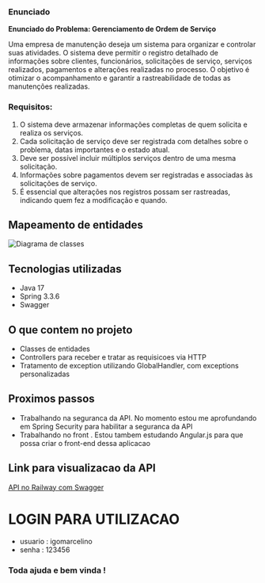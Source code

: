 ### Enunciado

**Enunciado do Problema: Gerenciamento de Ordem de Serviço**

Uma empresa de manutenção deseja um sistema para organizar e controlar suas atividades. O sistema deve permitir o registro detalhado de informações sobre clientes, funcionários, solicitações de serviço, serviços realizados, pagamentos e alterações realizadas no processo. O objetivo é otimizar o acompanhamento e garantir a rastreabilidade de todas as manutenções realizadas.

### Requisitos:

1. O sistema deve armazenar informações completas de quem solicita e realiza os serviços.
2. Cada solicitação de serviço deve ser registrada com detalhes sobre o problema, datas importantes e o estado atual.
3. Deve ser possível incluir múltiplos serviços dentro de uma mesma solicitação.
4. Informações sobre pagamentos devem ser registradas e associadas às solicitações de serviço.
5. É essencial que alterações nos registros possam ser rastreadas, indicando quem fez a modificação e quando.

### 

## Mapeamento de entidades

![Diagrama de classes](https://i.imgur.com/41L4sK1.png)

## Tecnologias utilizadas

- Java 17
- Spring 3.3.6
- Swagger

## O que contem no projeto

- Classes de entidades
- Controllers para receber e tratar as requisicoes via HTTP
- Tratamento de exception utilizando GlobalHandler, com exceptions personalizadas

## Proximos passos
- Trabalhando na seguranca da API. No momento estou me aprofundando em Spring Security para habilitar a seguranca da API
- Trabalhando no front . Estou tambem estudando Angular.js para que possa criar o front-end dessa aplicacao

## Link para visualizacao da API
[API no Railway com Swagger](https://gerenciamento-ordem-de-servico-production.up.railway.app/login)

# LOGIN PARA UTILIZACAO
- usuario : igomarcelino
- senha : 123456
  

### Toda ajuda e bem vinda ! 
